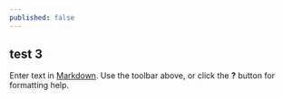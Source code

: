 ```yaml
---
published: false
---
```

## test 3

Enter text in [Markdown](http://daringfireball.net/projects/markdown/). Use the toolbar above, or click the **?** button for formatting help.
